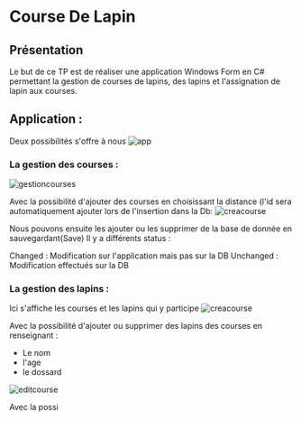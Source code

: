 # Course De Lapin
## Présentation 
Le but de ce TP est de réaliser une application Windows Form en C# permettant la gestion de courses de lapins, des lapins et l'assignation de lapin aux courses.

## Application : 

Deux possibilités s'offre à nous
![app](https://image.noelshack.com/fichiers/2020/49/3/1606917614-appli.png)

### La gestion des courses : 
![gestioncourses](https://image.noelshack.com/fichiers/2020/49/3/1606917733-capture3.png)

Avec la possibilité d'ajouter des courses en choisissant la distance (l'id sera automatiquement ajouter lors de l'insertion dans la Db: 
![creacourse](https://image.noelshack.com/fichiers/2020/49/3/1606917841-capture4.png)

Nous pouvons ensuite les ajouter ou les supprimer de la base de donnée en sauvegardant(Save)
Il y a différents status : 
 
Changed : Modification sur l'application mais pas sur la DB
Unchanged : Modification effectués sur la DB

### La gestion des lapins : 
Ici s'affiche les courses et les lapins qui y participe
![creacourse](https://image.noelshack.com/fichiers/2020/49/3/1606918146-capture2.png)

Avec la possibilité d'ajouter ou supprimer des lapins des courses en renseignant : 
- Le nom
- l'age
- le dossard

![editcourse](https://image.noelshack.com/fichiers/2020/49/3/1606918278-capture.png)





Avec la possi
